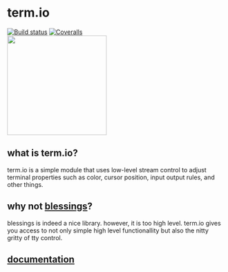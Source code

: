 # term.io
 [![Build status](https://ci.appveyor.com/api/projects/status/pjxh5g91jpbh7t84?svg=true)](https://ci.appveyor.com/project/tygerbytes/resourcefitness) 
[![Coveralls](https://coveralls.io/repos/github/tygerbytes/ResourceFitness/badge.svg?branch=master)](https://coveralls.io/github/tygerbytes/ResourceFitness?branch=master) 
<br>
<img src="https://www.python.org/static/community_logos/python-logo-master-v3-TM.png" width="230"/>

## what is term.io?
term.io is a simple module that uses low-level stream control
to adjust terminal properties such as color, cursor position, input
output rules, and other things.

## why not [blessings](https://github.com/erikrose/blessings)?
blessings is indeed a nice library. however, it is too high level. term.io gives
you access to not only simple high level functionallity but also 
the nitty gritty of tty control.

## [documentation](https://github.com/PyDever/termio/tree/master/docs)
